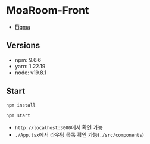 # MoaRoom-Front

- [Figma](https://www.figma.com/file/dBnNmIrj6HO2Y1D5QACX5g/%EC%8B%9C%EB%82%98%EB%A6%AC%EC%98%A4?type=design&node-id=0-1&t=MOKF1IXCgX8UtAir-0)

## Versions

- npm: 9.6.6
- yarn: 1.22.19
- node: v19.8.1

## Start

```shell
npm install
```

```shell
npm start
```

- `http://localhost:3000`에서 확인 가능
- `./App.tsx`에서 라우팅 목록 확인 가능(`./src/components`)

